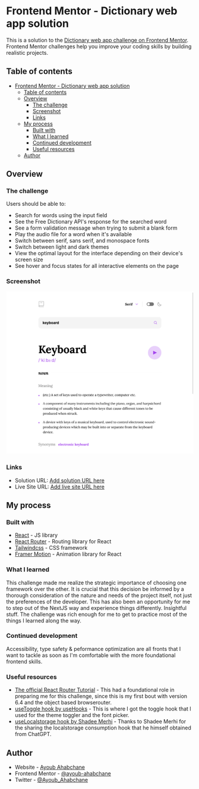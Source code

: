 # Frontend Mentor - Dictionary web app solution

This is a solution to the [Dictionary web app challenge on Frontend Mentor](https://www.frontendmentor.io/challenges/dictionary-web-app-h5wwnyuKFL). Frontend Mentor challenges help you improve your coding skills by building realistic projects.

## Table of contents

- [Frontend Mentor - Dictionary web app solution](#frontend-mentor---dictionary-web-app-solution)
  - [Table of contents](#table-of-contents)
  - [Overview](#overview)
    - [The challenge](#the-challenge)
    - [Screenshot](#screenshot)
    - [Links](#links)
  - [My process](#my-process)
    - [Built with](#built-with)
    - [What I learned](#what-i-learned)
    - [Continued development](#continued-development)
    - [Useful resources](#useful-resources)
  - [Author](#author)

## Overview

### The challenge

Users should be able to:

- Search for words using the input field
- See the Free Dictionary API's response for the searched word
- See a form validation message when trying to submit a blank form
- Play the audio file for a word when it's available
- Switch between serif, sans serif, and monospace fonts
- Switch between light and dark themes
- View the optimal layout for the interface depending on their device's screen size
- See hover and focus states for all interactive elements on the page

### Screenshot

![Screenshot for the dictionary web app solution](./public/assets/screenshot_20230224123103.png)

### Links

- Solution URL: [Add solution URL here](https://your-solution-url.com)
- Live Site URL: [Add live site URL here](https://your-live-site-url.com)

## My process

### Built with

- [React](https://reactjs.org/) - JS library
- [React Router](https://reactrouter.com/) - Routing library for React
- [Tailwindcss](https://tailwindcss.com/) - CSS framework
- [Framer Motion](https://www.framer.com/motion/) - Animation library for React

### What I learned

This challenge made me realize the strategic importance of choosing one framework over the other. It is crucial that this decision be informed by a thorough consideration of the nature and needs of the project itself, not just the preferences of the developer.
This has also been an opportunity for me to step out of the NextJS way and experience things differently. Insightful stuff.
The challenge was rich enough for me to get to practice most of the things I learned along the way.

### Continued development

Accessibility, type safety & peformance optimization are all fronts that I want to tackle as soon as I'm comfortable with the more foundational frontend skills.

### Useful resources

- [The official React Router Tutorial](https://reactrouter.com/en/main/start/tutorial) - This had a foundational role in preparing me for this challenge, since this is my first bout with version 6.4 and the object based browserouter.
- [useToggle hook by useHooks](https://usehooks.com/useToggle/) - This is where I got the toggle hook that I used for the theme toggler and the font picker.
- [useLocalstorage hook by Shadee Merhi](https://www.youtube.com/watch?v=BHQ_M8wc770) - Thanks to Shadee Merhi for the sharing the localstorage consumption hook that he himself obtained from ChatGPT.

## Author

- Website - [Ayoub Ahabchane](https://www.ayoub.codes)
- Frontend Mentor - [@ayoub-ahabchane](https://www.frontendmentor.io/profile/ayoub-ahabchane)
- Twitter - [@Ayoub_Ahabchane](https://twitter.com/Ayoub_Ahabchane)
